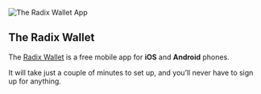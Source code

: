 ![The Radix Wallet App](/quests-images/key/2-KeyImage_TheRadixWallet.webp)

## The Radix Wallet

The [Radix Wallet](?glossaryAnchor=radixwallet) is a free mobile app for **iOS** and **Android** phones.

It will take just a couple of minutes to set up, and you’ll never have to sign up for anything.
